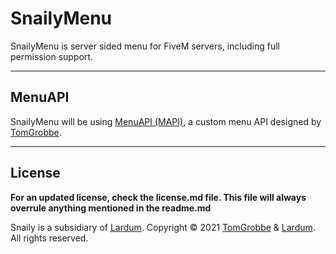 # SnailyMenu
SnailyMenu is server sided menu for FiveM servers, including full permission support.



--------


## MenuAPI
SnailyMenu will be using [MenuAPI (MAPI)](https://github.com/TomGrobbe/MenuAPI), a custom menu API designed by [TomGrobbe](https://www.vespura.com).



--------

## License
**For an updated license, check the license.md file. This file will always overrule anything mentioned in the readme.md**


Snaily is a subsidiary of [Lardum](https://www.lardum.net).
Copyright © 2021 [TomGrobbe](https://www.vespura.com) & [Lardum](https://www.lardum.net). All rights reserved.
